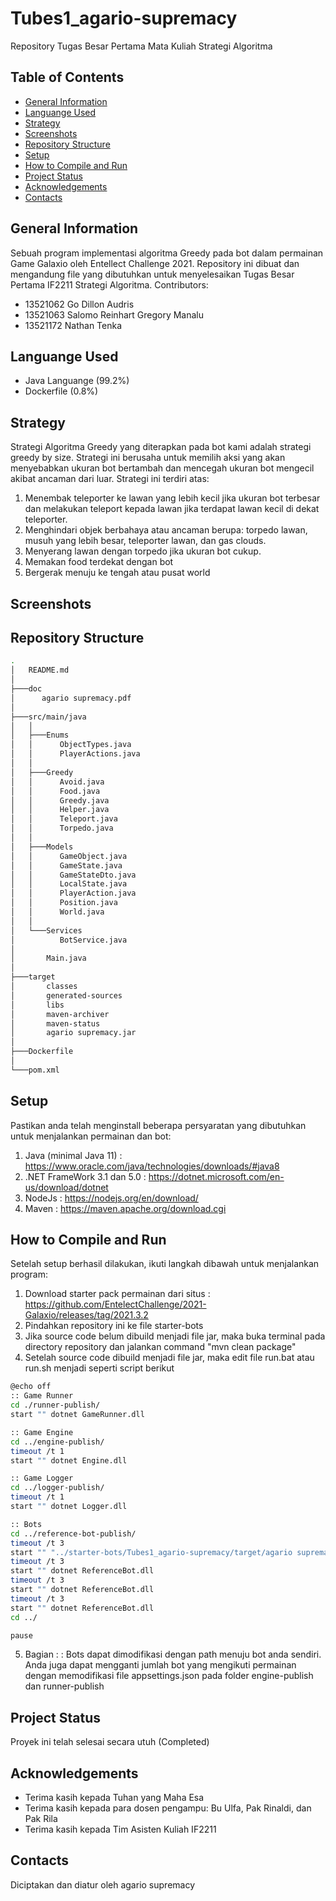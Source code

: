 # Tubes1_agario-supremacy
Repository Tugas Besar Pertama Mata Kuliah Strategi Algoritma

## Table of Contents
* [General Information](#general-information)
* [Languange Used](#languange-used)
* [Strategy](#strategy)
* [Screenshots](#screenshots)
* [Repository Structure](#repository-structure)
* [Setup](#setup)
* [How to Compile and Run](#how-to-compile-and-run)
* [Project Status](#project-status)
* [Acknowledgements](#acknowledgements)
* [Contacts](#contacts)

## General Information
Sebuah program implementasi algoritma Greedy pada bot dalam permainan Game Galaxio oleh Entellect Challenge 2021. 
Repository ini dibuat dan mengandung file yang dibutuhkan untuk menyelesaikan Tugas Besar Pertama IF2211 Strategi Algoritma.
Contributors: 
- 13521062 Go Dillon Audris
- 13521063 Salomo Reinhart Gregory Manalu
- 13521172 Nathan Tenka

## Languange Used
- Java Languange (99.2%)
- Dockerfile (0.8%)

## Strategy
Strategi Algoritma Greedy yang diterapkan pada bot kami adalah strategi greedy by size. Strategi ini berusaha untuk memilih aksi yang akan menyebabkan ukuran bot bertambah dan mencegah ukuran bot mengecil akibat ancaman dari luar. Strategi ini terdiri atas:
1. Menembak teleporter ke lawan yang lebih kecil jika ukuran bot terbesar dan melakukan teleport kepada lawan jika terdapat lawan kecil di dekat teleporter.
2. Menghindari objek berbahaya atau ancaman berupa: torpedo lawan, musuh yang lebih besar, teleporter lawan, dan gas clouds.
3. Menyerang lawan dengan torpedo jika ukuran bot cukup.
4. Memakan food terdekat dengan bot
5. Bergerak menuju ke tengah atau pusat world

## Screenshots

## Repository Structure
```bash
.
│   README.md
│   
├───doc
│      agario supremacy.pdf
│
├───src/main/java
│   │
│   ├───Enums
│   │      ObjectTypes.java
│   │      PlayerActions.java
│   │
│   ├───Greedy
│   │      Avoid.java
│   │      Food.java
│   │      Greedy.java
│   │      Helper.java
│   │      Teleport.java
│   │      Torpedo.java
│   │
│   ├───Models
│   │      GameObject.java
│   │      GameState.java
│   │      GameStateDto.java
│   │      LocalState.java
│   │      PlayerAction.java
│   │      Position.java
│   │      World.java
│   │
│   └───Services
│          BotService.java
│       
│       Main.java
│
├───target
│       classes
│       generated-sources
│       libs
│       maven-archiver
│       maven-status
│       agario supremacy.jar
│
├───Dockerfile
│
└───pom.xml
```

## Setup
Pastikan anda telah menginstall beberapa persyaratan yang dibutuhkan untuk menjalankan permainan dan bot:
1. Java (minimal Java 11)     : https://www.oracle.com/java/technologies/downloads/#java8
2. .NET FrameWork 3.1 dan 5.0 : https://dotnet.microsoft.com/en-us/download/dotnet
3. NodeJs                     : https://nodejs.org/en/download/
4. Maven                      : https://maven.apache.org/download.cgi

## How to Compile and Run
Setelah setup berhasil dilakukan, ikuti langkah dibawah untuk menjalankan program:
1. Download starter pack permainan dari situs : https://github.com/EntelectChallenge/2021-Galaxio/releases/tag/2021.3.2
2. Pindahkan repository ini ke file starter-bots
3. Jika source code belum dibuild menjadi file jar, maka buka terminal pada directory repository dan jalankan command
   "mvn clean package"
4. Setelah source code dibuild menjadi file jar, maka edit file run.bat atau run.sh menjadi seperti script berikut

```bash
@echo off
:: Game Runner
cd ./runner-publish/
start "" dotnet GameRunner.dll

:: Game Engine
cd ../engine-publish/
timeout /t 1
start "" dotnet Engine.dll

:: Game Logger
cd ../logger-publish/
timeout /t 1
start "" dotnet Logger.dll

:: Bots
cd ../reference-bot-publish/
timeout /t 3
start "" "../starter-bots/Tubes1_agario-supremacy/target/agario supremacy.jar"
timeout /t 3
start "" dotnet ReferenceBot.dll
timeout /t 3
start "" dotnet ReferenceBot.dll
timeout /t 3
start "" dotnet ReferenceBot.dll
cd ../

pause
```
5. Bagian : : Bots dapat dimodifikasi dengan path menuju bot anda sendiri. Anda juga dapat mengganti jumlah bot yang mengikuti permainan dengan memodifikasi file appsettings.json pada folder engine-publish dan runner-publish

## Project Status
Proyek ini telah selesai secara utuh (Completed)

## Acknowledgements
- Terima kasih kepada Tuhan yang Maha Esa
- Terima kasih kepada para dosen pengampu: Bu Ulfa, Pak Rinaldi, dan Pak Rila
- Terima kasih kepada Tim Asisten Kuliah IF2211

## Contacts
Diciptakan dan diatur oleh agario supremacy